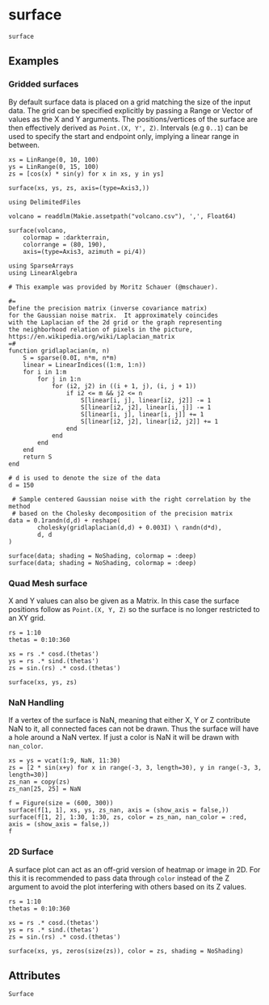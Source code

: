# surface

```@shortdocs; canonical=false
surface
```


## Examples

### Gridded surfaces

By default surface data is placed on a grid matching the size of the input data.
The grid can be specified explicitly by passing a Range or Vector of values as the X and Y arguments.
The positions/vertices of the surface are then effectively derived as `Point.(X, Y', Z)`.
Intervals (e.g `0..1`) can be used to specify the start and endpoint only, implying a linear range in between.

```@figure backend=GLMakie
xs = LinRange(0, 10, 100)
ys = LinRange(0, 15, 100)
zs = [cos(x) * sin(y) for x in xs, y in ys]

surface(xs, ys, zs, axis=(type=Axis3,))
```

```@figure backend=GLMakie
using DelimitedFiles

volcano = readdlm(Makie.assetpath("volcano.csv"), ',', Float64)

surface(volcano,
    colormap = :darkterrain,
    colorrange = (80, 190),
    axis=(type=Axis3, azimuth = pi/4))
```

```@figure backend=GLMakie
using SparseArrays
using LinearAlgebra

# This example was provided by Moritz Schauer (@mschauer).

#=
Define the precision matrix (inverse covariance matrix)
for the Gaussian noise matrix.  It approximately coincides
with the Laplacian of the 2d grid or the graph representing
the neighborhood relation of pixels in the picture,
https://en.wikipedia.org/wiki/Laplacian_matrix
=#
function gridlaplacian(m, n)
    S = sparse(0.0I, n*m, n*m)
    linear = LinearIndices((1:m, 1:n))
    for i in 1:m
        for j in 1:n
            for (i2, j2) in ((i + 1, j), (i, j + 1))
                if i2 <= m && j2 <= n
                    S[linear[i, j], linear[i2, j2]] -= 1
                    S[linear[i2, j2], linear[i, j]] -= 1
                    S[linear[i, j], linear[i, j]] += 1
                    S[linear[i2, j2], linear[i2, j2]] += 1
                end
            end
        end
    end
    return S
end

# d is used to denote the size of the data
d = 150

 # Sample centered Gaussian noise with the right correlation by the method
 # based on the Cholesky decomposition of the precision matrix
data = 0.1randn(d,d) + reshape(
        cholesky(gridlaplacian(d,d) + 0.003I) \ randn(d*d),
        d, d
)

surface(data; shading = NoShading, colormap = :deep)
surface(data; shading = NoShading, colormap = :deep)
```

### Quad Mesh surface

X and Y values can also be given as a Matrix.
In this case the surface positions follow as `Point.(X, Y, Z)` so the surface is no longer restricted to an XY grid.

```@figure backend=GLMakie
rs = 1:10
thetas = 0:10:360

xs = rs .* cosd.(thetas')
ys = rs .* sind.(thetas')
zs = sin.(rs) .* cosd.(thetas')

surface(xs, ys, zs)
```

### NaN Handling

If a vertex of the surface is NaN, meaning that either X, Y or Z contribute NaN to it, all connected faces can not be drawn.
Thus the surface will have a hole around a NaN vertex.
If just a color is NaN it will be drawn with `nan_color`.

```@figure backend=GLMakie
xs = ys = vcat(1:9, NaN, 11:30)
zs = [2 * sin(x+y) for x in range(-3, 3, length=30), y in range(-3, 3, length=30)]
zs_nan = copy(zs)
zs_nan[25, 25] = NaN

f = Figure(size = (600, 300))
surface(f[1, 1], xs, ys, zs_nan, axis = (show_axis = false,))
surface(f[1, 2], 1:30, 1:30, zs, color = zs_nan, nan_color = :red, axis = (show_axis = false,))
f
```

### 2D Surface

A surface plot can act as an off-grid version of heatmap or image in 2D.
For this it is recommended to pass data through `color` instead of the Z argument to avoid the plot interfering with others based on its Z values.

```@figure backend=GLMakie
rs = 1:10
thetas = 0:10:360

xs = rs .* cosd.(thetas')
ys = rs .* sind.(thetas')
zs = sin.(rs) .* cosd.(thetas')

surface(xs, ys, zeros(size(zs)), color = zs, shading = NoShading)
```

## Attributes

```@attrdocs
Surface
```
